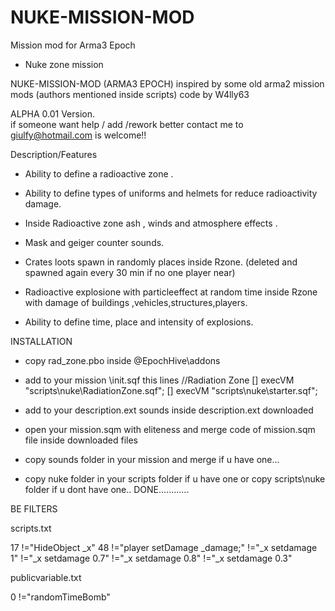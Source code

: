 # NUKE-MISSION-MOD
Mission mod for Arma3 Epoch 
- Nuke zone mission 

NUKE-MISSION-MOD  (ARMA3 EPOCH)
inspired by some old arma2 mission mods 
(authors mentioned inside scripts)
code by W4lly63

ALPHA 0.01 Version.  
if someone want help / add /rework better 
contact me to giulfy@hotmail.com is welcome!!



Description/Features

- Ability to define a radioactive zone .
- Ability to define types of uniforms and helmets for reduce radioactivity damage.
- Inside Radioactive zone ash , winds and atmosphere effects .
- Mask and geiger counter sounds.
- Crates loots spawn in randomly places inside Rzone. (deleted and spawned again every 30 min if no one player near)

- Radioactive explosione with particleeffect at random time inside Rzone with damage of buildings ,vehicles,structures,players.
- Ability to define time, place and intensity of explosions.


INSTALLATION

- copy rad_zone.pbo  inside @EpochHive\addons
-  add to your mission \init.sqf this lines
//Radiation Zone
[] execVM "scripts\nuke\RadiationZone.sqf";
[] execVM "scripts\nuke\starter.sqf";
		  
- add to your description.ext  sounds inside description.ext downloaded
- open your mission.sqm with eliteness and merge code of mission.sqm file inside downloaded files
- copy sounds folder in your mission and merge if u have one...
- copy nuke folder in your scripts folder if u have one or copy scripts\nuke folder if u dont have one..
DONE............
		
BE FILTERS

scripts.txt

17  !="HideObject _x"
48  !="player setDamage _damage;" !="_x setdamage 1" !="_x setdamage 0.7" !="_x setdamage 0.8"  !="_x setdamage 0.3"


publicvariable.txt


0  !="randomTimeBomb"		
